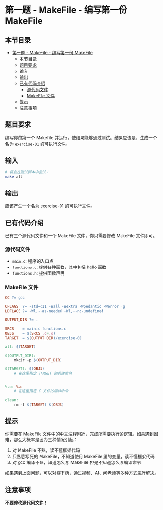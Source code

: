 # 第一题 - MakeFile - 编写第一份 MakeFile

## 本节目录

- [第一题 - MakeFile - 编写第一份 MakeFile](#第一题---makefile---编写第一份-makefile)
  - [本节目录](#本节目录)
  - [题目要求](#题目要求)
  - [输入](#输入)
  - [输出](#输出)
  - [已有代码介绍](#已有代码介绍)
    - [源代码文件](#源代码文件)
    - [MakeFile 文件](#makefile-文件)
  - [提示](#提示)
  - [注意事项](#注意事项)

## 题目要求

编写你的第一个 Makefile 并运行，使结果能够通过测试。结果应该是，生成一个名为 `exercise-01` 的可执行文件。

## 输入

```bash
# 将会在测试脚本中尝试：
make all
```

## 输出

应该产生一个名为 exercise-01 的可执行文件。

## 已有代码介绍

已有三个源代码文件和一个 MakeFile 文件，你只需要修改 MakeFile 文件即可。

### 源代码文件

- `main.c`: 程序的入口点
- `functions.c`: 提供各种函数，其中包括 hello 函数
- `functions.h`: 提供函数声明

### MakeFile 文件

```makefile
CC ?= gcc

CFLAGS	?= -std=c11 -Wall -Wextra -Wpedantic -Werror -g
LDFLAGS ?= -Wl,--as-needed -Wl,--no-undefined

OUTPUT_DIR ?= .

SRCS	= main.c functions.c
OBJS	= $(SRCS:.c=.o)
TARGET	= $(OUTPUT_DIR)/exercise-01

all: $(TARGET)

$(OUTPUT_DIR):
	mkdir -p $(OUTPUT_DIR)

$(TARGET): $(OBJS)
	# 在这里指定 TARGET 的构建命令


%.o: %.c
	# 在这里指定 C 文件的编译命令

clean:
	rm -f $(TARGET) $(OBJS)
```

## 提示

你需要在 MakeFile 文件中的中文注释附近，完成所需要执行的逻辑。如果遇到困难，那么大概率是因为三种情况引起：

1. 对 MakeFile 不熟，读不懂框架代码
2. 只熟悉写死的 MakeFile，不知道使用 MakeFile 里的变量，读不懂框架代码
3. 对 gcc 编译不熟，知道怎么写 MakeFile 但是不知道怎么写编译命令

如果遇到上面问题，可以对症下药，通过视频、AI、问老师等多种方式进行解决。

## 注意事项

**不要修改源代码文件！**
